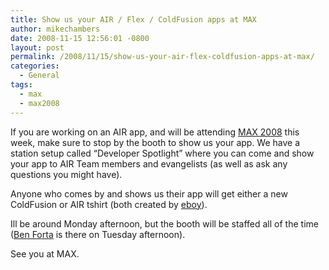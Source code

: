 ```yaml
---
title: Show us your AIR / Flex / ColdFusion apps at MAX
author: mikechambers
date: 2008-11-15 12:56:01 -0800
layout: post
permalink: /2008/11/15/show-us-your-air-flex-coldfusion-apps-at-max/
categories:
  - General
tags:
  - max
  - max2008
---
```



If you are working on an AIR app, and will be attending [MAX 2008][1] this week, make sure to stop by the booth to show us your app. We have a station setup called &#8220;Developer Spotlight&#8221; where you can come and show your app to AIR Team members and evangelists (as well as ask any questions you might have).

Anyone who comes by and shows us their app will get either a new ColdFusion or AIR tshirt (both created by [eboy][2]).

Ill be around Monday afternoon, but the booth will be staffed all of the time ([Ben Forta][3] is there on Tuesday afternoon).

See you at MAX.

 [1]: http://max.adobe.com/
 [2]: http://www.eboy.com
 [3]: http://www.forta.com/